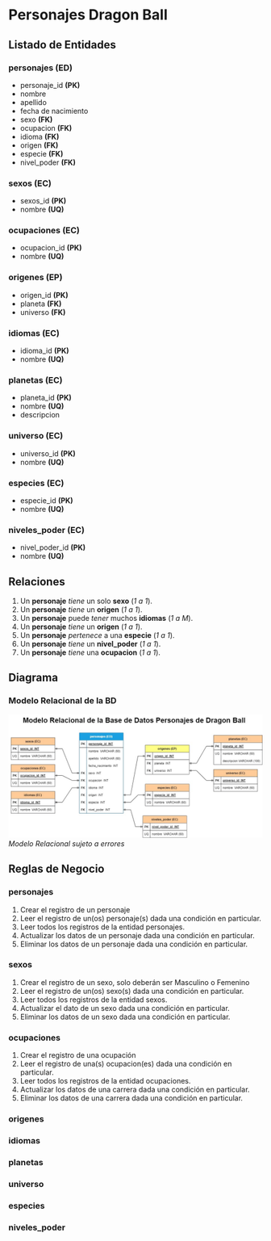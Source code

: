 # **Personajes Dragon Ball**

## **Listado de Entidades**

### personajes **(ED)**

-   personaje_id **(PK)**
-   nombre
-   apellido
-   fecha de nacimiento
-   sexo **(FK)**
-   ocupacion **(FK)**
-   idioma **(FK)**
-   origen **(FK)**
-   especie **(FK)**
-   nivel_poder **(FK)**

### sexos **(EC)**

-   sexos_id **(PK)**
-   nombre **(UQ)**

### ocupaciones **(EC)**

-   ocupacion_id **(PK)**
-   nombre **(UQ)**

### origenes **(EP)**

-   origen_id **(PK)**
-   planeta **(FK)**
-   universo **(FK)**

### idiomas **(EC)**

-   idioma_id **(PK)**
-   nombre **(UQ)**

### planetas **(EC)**

-   planeta_id **(PK)**
-   nombre **(UQ)**
-   descripcion

### universo **(EC)**

-   universo_id **(PK)**
-   nombre **(UQ)**

### especies **(EC)**

-   especie_id **(PK)**
-   nombre **(UQ)**

### niveles_poder **(EC)**

-   nivel_poder_id **(PK)**
-   nombre **(UQ)**

## **Relaciones**

1. Un **personaje** _tiene_ un solo **sexo** (_1 a 1_).
1. Un **personaje** _tiene_ un **origen** (_1 a 1_).
1. Un **personaje** puede _tener_ muchos **idiomas** (_1 a M_).
1. Un **personaje** _tiene_ un **origen** (_1 a 1_).
1. Un **personaje** _pertenece_ a una **especie** (_1 a 1_).
1. Un **personaje** _tiene_ un **nivel_poder** (_1 a 1_).
1. Un **personaje** _tiene_ una **ocupacion** (_1 a 1_).

## **Diagrama**

### Modelo Relacional de la BD

![Prueba](/personajesDB/PersonajesModeloRelacionalDB.jpg)
_Modelo Relacional sujeto a errores_

## **Reglas de Negocio**

### personajes

1. Crear el registro de un personaje
1. Leer el registro de un(os) personaje(s) dada una condición en particular.
1. Leer todos los registros de la entidad personajes.
1. Actualizar los datos de un personaje dada una condición en particular.
1. Eliminar los datos de un personaje dada una condición en particular.

### sexos

1. Crear el registro de un sexo, solo deberán ser Masculino o Femenino
1. Leer el registro de un(os) sexo(s) dada una condición en particular.
1. Leer todos los registros de la entidad sexos.
1. Actualizar el dato de un sexo dada una condición en particular.
1. Eliminar los datos de un sexo dada una condición en particular.

### ocupaciones

1. Crear el registro de una ocupación
1. Leer el registro de una(s) ocupacion(es) dada una condición en particular.
1. Leer todos los registros de la entidad ocupaciones.
1. Actualizar los datos de una carrera dada una condición en particular.
1. Eliminar los datos de una carrera dada una condición en particular.

### origenes

### idiomas

### planetas

### universo

### especies

### niveles_poder
